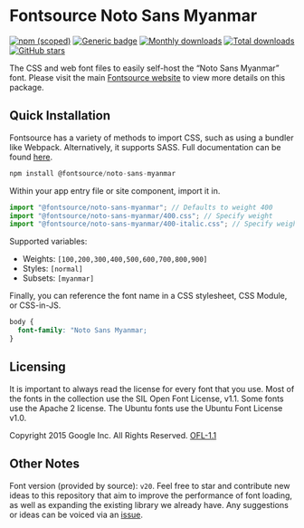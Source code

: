 # Fontsource Noto Sans Myanmar

[![npm (scoped)](https://img.shields.io/npm/v/@fontsource/noto-sans-myanmar?color=brightgreen)](https://www.npmjs.com/package/@fontsource/noto-sans-myanmar) [![Generic badge](https://img.shields.io/badge/fontsource-passing-brightgreen)](https://github.com/fontsource/fontsource) [![Monthly downloads](https://badgen.net/npm/dm/@fontsource/noto-sans-myanmar)](https://github.com/fontsource/fontsource) [![Total downloads](https://badgen.net/npm/dt/@fontsource/noto-sans-myanmar)](https://github.com/fontsource/fontsource) [![GitHub stars](https://img.shields.io/github/stars/fontsource/fontsource.svg?style=social&label=Star)](https://github.com/fontsource/fontsource/stargazers)

The CSS and web font files to easily self-host the “Noto Sans Myanmar” font. Please visit the main [Fontsource website](https://fontsource.org/fonts/noto-sans-myanmar) to view more details on this package.

## Quick Installation

Fontsource has a variety of methods to import CSS, such as using a bundler like Webpack. Alternatively, it supports SASS. Full documentation can be found [here](https://fontsource.org/docs/introduction).

```javascript
npm install @fontsource/noto-sans-myanmar
```

Within your app entry file or site component, import it in.

```javascript
import "@fontsource/noto-sans-myanmar"; // Defaults to weight 400
import "@fontsource/noto-sans-myanmar/400.css"; // Specify weight
import "@fontsource/noto-sans-myanmar/400-italic.css"; // Specify weight and style

```

Supported variables:
- Weights: `[100,200,300,400,500,600,700,800,900]`
- Styles: `[normal]`
- Subsets: `[myanmar]`

Finally, you can reference the font name in a CSS stylesheet, CSS Module, or CSS-in-JS.

```css
body {
  font-family: "Noto Sans Myanmar;
}
```

## Licensing
It is important to always read the license for every font that you use.
Most of the fonts in the collection use the SIL Open Font License, v1.1. Some fonts use the Apache 2 license. The Ubuntu fonts use the Ubuntu Font License v1.0.

Copyright 2015 Google Inc. All Rights Reserved.
[OFL-1.1](http://scripts.sil.org/OFL)

## Other Notes
Font version (provided by source): `v20`.
Feel free to star and contribute new ideas to this repository that aim to improve the performance of font loading, as well as expanding the existing library we already have. Any suggestions or ideas can be voiced via an [issue](https://github.com/fontsource/fontsource/issues).